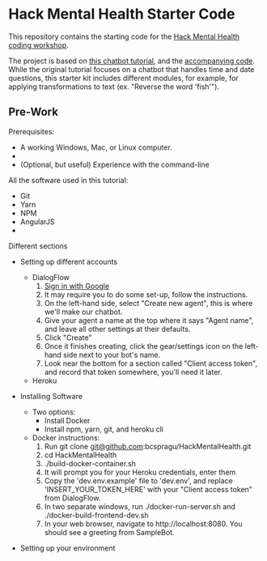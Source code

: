 # Hack Mental Health Starter Code

This repository contains the starting code for the [Hack Mental Health coding
workshop](https://www.hackmentalhealth.care/coding-workshops).

The project is based on [this chatbot
tutorial](https://medium.freecodecamp.org/what-does-it-take-to-build-a-chatbot-lets-find-out-b4d009ea8cfd),
and the [accompanying code](https://github.com/van100j/tibot). While the
original tutorial focuses on a chatbot that handles time and date questions,
this starter kit includes different modules, for example, for applying
transformations to text (ex. "Reverse the word 'fish'").

## Pre-Work

Prerequisites:
* A working Windows, Mac, or Linux computer.
* 
* (Optional, but useful) Experience with the command-line

All the software used in this tutorial:
* Git
* Yarn
* NPM
* AngularJS
* 

Different sections

* Setting up different accounts
  * DialogFlow
    1. [Sign in with Google](https://console.dialogflow.com/api-client/#/login)
    1. It may require you to do some set-up, follow the instructions.
    1. On the left-hand side, select "Create new agent", this is where we'll
       make our chatbot.
    1. Give your agent a name at the top where it says "Agent name", and leave
       all other settings at their defaults.
    1. Click "Create"
    1. Once it finishes creating, click the gear/settings icon on the left-hand
       side next to your bot's name.
    1. Look near the bottom for a section called "Client access token", and
       record that token somewhere, you'll need it later.
  * Heroku

* Installing Software
  * Two options:
    * Install Docker
    * Install npm, yarn, git, and heroku cli
  * Docker instructions:
    1. Run git clone git@github.com:bcspragu/HackMentalHealth.git
    1. cd HackMentalHealth
    1. ./build-docker-container.sh
    1. It will prompt you for your Heroku credentials, enter them
    1. Copy the 'dev.env.example' file to 'dev.env', and replace
       'INSERT_YOUR_TOKEN_HERE' with your "Client access token" from
       DialogFlow.
    1. In two separate windows, run ./docker-run-server.sh and
       ./docker-build-frontend-dev.sh
    1. In your web browser, navigate to http://localhost:8080. You should see a
       greeting from SampleBot.

* Setting up your environment
